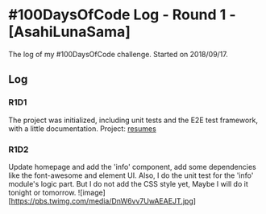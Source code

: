 # #100DaysOfCode Log - Round 1 - [AsahiLunaSama]

The log of my #100DaysOfCode challenge. Started on 2018/09/17.

## Log

### R1D1 
The project was initialized, including unit tests and the E2E test framework, with a little documentation.
Project: [resumes](https://github.com/alpgocc/resumes)

### R1D2
Update homepage and add the 'info' component, add some dependencies like the font-awesome and element UI. Also, I do the unit test for the 'info' module's logic part. But I do not add the CSS style yet, Maybe I will do it tonight or tomorrow.
![image][https://pbs.twimg.com/media/DnW6vv7UwAEAEJT.jpg]
